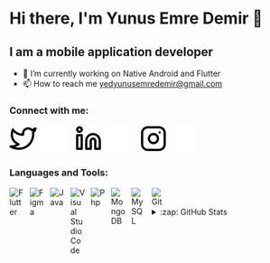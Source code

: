 # Hi there, I'm Yunus Emre Demir 👋 

## I am a mobile application developer

- 🌱  I’m currently working on Native Android and Flutter 
- 📫 How to reach me yedyunusemredemir@gmail.com

### Connect with me:

[![website](./img/twitter-light.svg)](https://twitter.com/YunusEmreD_)
[![website](./img/twitter-dark.svg)](https://twitter.com/YunusEmreD_)
&nbsp;&nbsp;
[![website](./img/linkedin-light.svg)](https://www.linkedin.com/in/yunusemredemir/)
[![website](./img/linkedin-dark.svg)](https://www.linkedin.com/in/yunusemredemir/)
&nbsp;&nbsp;
[![website](./img/instagram-light.svg)](https://www.instagram.com/yunusemredmrr/)
[![website](./img/instagram-dark.svg)](https://www.instagram.com/yunusemredmrr/)

### Languages and Tools:


[<img align="left" alt="Flutter" width="26px" src="https://cdn.jsdelivr.net/gh/devicons/devicon/icons/flutter/flutter-original.svg" style="padding-right:10px;" />](https://flutter.dev/)
[<img align="left" alt="Figma" width="26px" src="https://cdn.jsdelivr.net/gh/devicons/devicon/icons/figma/figma-original.svg" style="padding-right:10px;" />](https://www.figma.com/)
[<img align="left" alt="Java" width="26px" src="https://cdn.jsdelivr.net/gh/devicons/devicon/icons/java/java-original.svg" style="padding-right:10px;" />](https://www.java.com/)
[<img align="left" alt="Visual Studio Code" width="26px" src="https://cdn.jsdelivr.net/gh/devicons/devicon/icons/vscode/vscode-original.svg" style="padding-right:10px;" />](https://code.visualstudio.com/)
[<img align="left" alt="Php" width="26px" src="https://cdn.jsdelivr.net/gh/devicons/devicon/icons/php/php-original.svg" style="padding-right:10px;" />](https://www.php.net/)
[<img align="left" alt="MongoDB" width="26px" src="https://cdn.jsdelivr.net/gh/devicons/devicon/icons/mongodb/mongodb-original.svg" style="padding-right:10px;" />](https://www.mongodb.com/)
[<img align="left" alt="MySQL" width="26px" src="https://cdn.jsdelivr.net/gh/devicons/devicon/icons/mysql/mysql-original.svg" style="padding-right:10px;" />](https://www.mysql.com/)
[<img align="left" alt="Git" width="26px" src="https://cdn.jsdelivr.net/gh/devicons/devicon/icons/git/git-original.svg" style="padding-right:10px;" />](https://git-scm.com/)

<br />
<br />

<details>
  <summary>:zap: GitHub Stats</summary>

  <img align="left" alt="yunusemredemrr's GitHub Stats" src="https://github-readme-stats.vercel.app/api?username=yunusemredemrr&show_icons=true&hide_border=false&title_color=ff652f&icon_color=FFE400&bg_color=09131B&text_color=ffffff&border_color=0c1a25" />

</details>